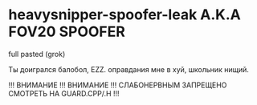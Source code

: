 # heavysnipper-spoofer-leak A.K.A FOV20 SPOOFER
full pasted (grok)

Ты доигрался балобол, EZZ.
оправдания мне в хуй, школьник нищий.

!!! ВНИМАНИЕ !!! ВНИМАНИЕ !!! СЛАБОНЕРВНЫМ ЗАПРЕЩЕНО СМОТРЕТЬ НА GUARD.CPP/.H !!!

